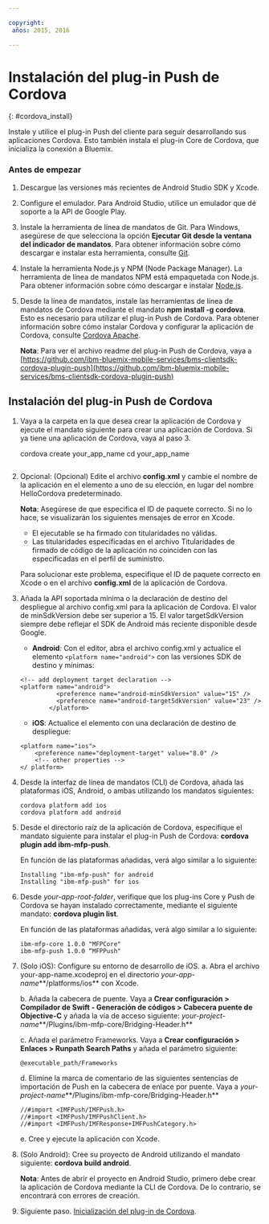 ```yaml
---

copyright:
 años: 2015, 2016

---
```


# Instalación del plug-in Push de Cordova
{: #cordova_install}

Instale y utilice el plug-in Push del cliente para seguir desarrollando sus aplicaciones Cordova. Esto también instala el plug-in Core de Cordova, que inicializa
          la conexión a Bluemix.

### Antes de empezar

1. Descargue las versiones más recientes de Android Studio SDK y Xcode.
1. Configure el emulador. Para Android Studio, utilice un emulador que dé soporte a la API de Google Play.
1. Instale la herramienta de línea de mandatos de Git. Para Windows, asegúrese de que selecciona la opción **Ejecutar Git desde la ventana del indicador de mandatos**. Para obtener información sobre cómo descargar e instalar esta herramienta, consulte [Git](https://git-scm.com/downloads).

1. Instale la herramienta Node.js y NPM (Node Package Manager). La herramienta de línea de mandatos NPM está empaquetada con Node.js. Para obtener información sobre cómo descargar e instalar [Node.js](https://nodejs.org/en/download/).
1. Desde la línea de mandatos, instale las herramientas de línea de mandatos de Cordova mediante el mandato **npm install -g cordova**. Esto es necesario para utilizar el plug-in Push de Cordova. Para obtener información sobre cómo instalar Cordova y configurar la aplicación de Cordova, consulte [Cordova Apache](https://cordova.apache.org/#getstarted).

	**Nota**: Para ver el archivo readme del plug-in Push de Cordova, vaya a [https://github.com/ibm-bluemix-mobile-services/bms-clientsdk-cordova-plugin-push](https://github.com/ibm-bluemix-mobile-services/bms-clientsdk-cordova-plugin-push)


## Instalación del plug-in Push de Cordova
1. Vaya a la carpeta en la que desea crear la aplicación de Cordova y ejecute el mandato siguiente para crear una aplicación de Cordova. Si ya tiene una aplicación de Cordova, vaya al paso 3.


	cordova create your_app_name
	cd your_app_name
	```
1. Opcional: (Opcional) Edite el archivo **config.xml** y cambie el nombre de la aplicación en el elemento <name> a uno de su elección, en lugar del nombre HelloCordova predeterminado.

	**Nota**: Asegúrese de que especifica el ID de paquete correcto. Si no lo hace, se visualizarán los siguientes mensajes de error en Xcode.
	* El ejecutable se ha firmado con titularidades no válidas.
	* Las titularidades especificadas en el archivo Titularidades de firmado de código de la aplicación no coinciden con las especificadas en el perfil de suministro.

	Para solucionar este problema, especifique el ID de paquete correcto en Xcode o en el archivo **config.xml** de la aplicación de Cordova.

1. Añada la API soportada mínima o la declaración de destino del despliegue al archivo config.xml para la aplicación de Cordova. El valor de minSdkVersion debe ser superior a 15. El valor targetSdkVersion siempre debe reflejar el SDK de Android más reciente disponible desde Google.
	* **Android**: Con el editor, abra el archivo config.xml y actualice el
elemento ```<platform name="android">``` con las versiones SDK de destino y mínimas:

	```
	<!-- add deployment target declaration -->
	<platform name="android">  
			  <preference name="android-minSdkVersion" value="15" />
			  <preference name="android-targetSdkVersion" value="23" />
			</platform>
	```
   * **iOS**: Actualice el elemento <platform name="ios"> con una declaración de destino de despliegue:

	```
	<platform name="ios">
	    <preference name="deployment-target" value="8.0" />
	    <!-- other properties -->
	</ platform>
	```

1. Desde la interfaz de línea de mandatos (CLI) de Cordova, añada las plataformas iOS, Android, o ambas utilizando los mandatos siguientes:

	```
	cordova platform add ios
	cordova platform add android
	```
1. Desde el directorio raíz de la aplicación de Cordova, especifique el mandato siguiente para instalar el plug-in Push de Cordova: **cordova plugin add ibm-mfp-push**.

	En función de las plataformas añadidas, verá algo similar a lo siguiente:

	```
	Installing "ibm-mfp-push" for android
	Installing "ibm-mfp-push" for ios
	```
1. Desde *your-app-root-folder*, verifique que los plug-ins Core y Push de Cordova se hayan instalado correctamente, mediante el siguiente mandato: **cordova plugin list**.

	En función de las plataformas añadidas, verá algo similar a lo siguiente:

	```
	ibm-mfp-core 1.0.0 "MFPCore"
	ibm-mfp-push 1.0.0 “MFPPush"
	```
1. (Solo iOS): Configure su entorno de desarrollo de iOS.
	a. Abra el archivo your-app-name.xcodeproj en el directorio *your-app-name***/platforms/ios** con Xcode.

	b. Añada la cabecera de puente. Vaya a **Crear configuración > Compilador de Swift - Generación de códigos > Cabecera puente de Objective-C** y añada la vía de acceso siguiente: *your-project-name***/Plugins/ibm-mfp-core/Bridging-Header.h**

	c. Añada el parámetro Frameworks. Vaya a **Crear configuración > Enlaces > Runpath Search Paths** y añada el parámetro siguiente:
	```
	@executable_path/Frameworks
	```
	d. Elimine la marca de comentario de las siguientes sentencias de importación de Push en la cabecera de enlace por puente. Vaya a *your-project-name***/Plugins/ibm-mfp-core/Bridging-Header.h**

	```
	//#import <IMFPush/IMFPush.h>
	//#import <IMFPush/IMFPushClient.h>
	//#import <IMFPush/IMFResponse+IMFPushCategory.h>
	```
	e. Cree y ejecute la aplicación con Xcode.
1. (Solo Android): Cree su proyecto de Android utilizando el mandato siguiente:
**cordova build android**.

	**Nota**: Antes de abrir el proyecto en Android Studio, primero debe crear la aplicación de Cordova mediante la CLI de Cordova. De lo contrario, se encontrará con errores de creación.

1. Siguiente paso. [Inicialización del plug-in de
            Cordova](t_cordova_initalize.html).
